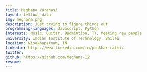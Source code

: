 ```yaml
---
title: Meghana Varanasi
layout: fellows-data
img: meghana.png
description: Just trying to figure things out
programming-languages: Javascript, Python 
interests: Music, Guitar, Badmintion, TT, Meeting new people
university: Indian Institute of Technology, Bhilai
location: Visakhapatnam, IN
linkedin: https://www.linkedin.com/in/prakhar-rathi/
twitter:
github: https://github.com/Meghana-12
resume:
---
```


 <!-- Follow on : [ ![mail-line (1)](https://user-images.githubusercontent.com/44519203/130146913-f66d3469-edd1-4cf6-a488-dd2a846ad049.png)](meghana.cosmos@gmail.com)
       [![linkedin-box-fill (1)](https://user-images.githubusercontent.com/44519203/130144384-dfb841af-80ec-4e0e-8ac3-10f7caf4cb4d.png)](https://www.linkedin.com/in/meghana100/)
       [![twitter-fill (1)](https://user-images.githubusercontent.com/44519203/130144435-17c71205-f111-4e38-8706-ee87194fba09.png)](https://twitter.com/meghana_cosmos)
       [![links-fill (1)](https://user-images.githubusercontent.com/44519203/130144321-60066a0c-fc34-47e2-86f3-a848cfcdd23e.png)](https://elated-goldberg-14cfd2.netlify.app/) -->